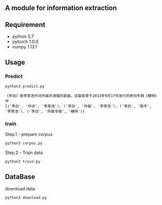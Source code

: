 ## A module for information extraction

## Requirement
* python 3.7
* pytorch 1.0.0
* numpy 1.13.1

## Usage

### Predict

```
python3 predict.py

《李白》是李荣浩作词作曲并演唱的歌曲，该曲收录于2013年9月17号发行的原创专辑《模特》中
{('李白', '作词', '李荣浩'), ('李白', '作曲', '李荣浩'), ('李白', '歌手', '李荣浩'), ('李白', '所属专辑', '模特')}

```

### train

Step.1 - prepare corpus

```python
python3 corpus.py
```

Step.2 - Train data
```python
python3 train.py
```

## DataBase

download data
```
python3 download.py
```